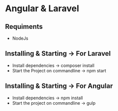 # Angular & Laravel

## Requiments
* NodeJs

## Installing & Starting -> For Laravel
*  Install dependencies -> composer install
*  Start the Project on commandline -> npm start


## Installing & Starting -> For Angular
*  Install dependencies -> npm install
*  Start the project on commandline -> gulp
